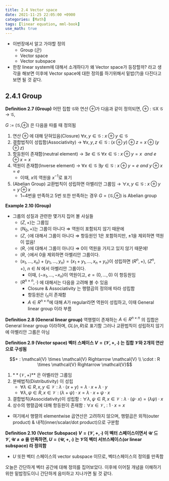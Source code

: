 ```yaml
---
title: 2.4 Vector space
date: 2021-11-25 22:05:00 +0900
categories: [Math]
tags: [linear equation, mml-book]
use_math: true
---
```


- 이번장에서 알고 가야할 정의
    - Group (군)
    - Vector space
    - Vector subspace
- 한창 linear system에 대해서 소개하다가 왜 Vector space가 등장할까? 라고 생각을 해보면 이후에 Vector space에 대한 정의를 하기위해서 밑밥(?)을 다진다고 보면 될 것 같다.

## 2.4.1 Group

**Definition 2.7 (Group)** 어떤 집합 $\mathcal{G}$와 연산 $\oplus$가 다음과 같이 정의되면, $\oplus$ : $\mathcal{G}$X $\mathcal{G}$ → $\mathcal{G}$,

$G$ := ($\mathcal{G}$,$\oplus$) 은 다음을 따를 때 정의됨

1. 연산 $\oplus$ 에 대해 닫혀있음(Closure) $\forall$$x, y \in \mathcal{G} \ : \ x \oplus y \in \mathcal{G}$
2. 결합법칙이 성립함(Associativity) → $\forall x, y, z \in \mathcal{G} \ : \ (x\oplus y )\oplus z = x \oplus(y \oplus z)$
3. 항등원이 존재함(neutral element) → $\exists e \in \mathcal{G} \ \forall x \in \mathcal{G} \ : \ x \oplus y = x \ \ and \ e \oplus x = x$
4. 역원이 존재함(Inverse element) → $\forall x \in \mathcal{G} \ \exists y \in \mathcal{G} \ : \ x \oplus y = e \ and \ y \oplus x = e$
    - 이때, $x$의 역원을 $x^{-1}$로 표기
5. (Abelian Group) 교환법칙이 성립하면 아벨리안 그룹임 → $\forall x, y \in \mathcal{G} \ : \ x \oplus y = y \oplus x$
    - 1~4번을 만족하고 5번 또한 만족하는 경우 $G = ($$\mathcal{G}$,$\oplus )$ is Abelian group

**Example 2.10 (Group)** 

- 그룹의 성질과 관련한 몇가지 집어 볼 사실들
    - $(Z,+)$는 그룹임
    - $(N_{0},+)$는 그룹이 아니다 ⇒ 역원이 포함되지 않기 때문에
    - $(Z,\cdot)$에 대해서 그룹이 아니다 ⇒ 항등원인 1은 포함하지만, $\pm1$을 제외하면 역원이 없음!
    - $(R,\cdot)$에 대해서 그룹이 아니다 ⇒ 0이 역원을 가지고 있지 않기 때문에!
    - $(R ,\cdot)$에서 0을 제외하면 아벨리안 그룹이다.
    - $(x_1,...,x_n) + (y_1,...,y_n) = (x_1 + y_1,...,x_n+y_n)$이 성립하면 
    $(R^n ,+), \ (Z^n ,+), \ n \in N$ 에서 아벨리안 그룹이다.
        - 이때,  $(-x_1,...,-x_n)$이 역원이고, $e = (0,...,0)$ 이 항등원임
    - $(R^{n \times n}, \cdot)$ 에 대해서는 다음을 고려해 볼 수 있음
        - Closure & Associativity 는 행렬곱의 정의에 따라 성립함
        - 항등원은 $I_n$이 존재함
        - $A \in R^{n \times n}$에 대해 $A$가 regular라면 역원이 성립하고, 이때 General linear group 이라 부름
        

**Definition 2.8 (General linear group)** 역행렬이 존재하는 $A \in R^{n \times n}$ 의 집합은 General linear group 이라하며, $GL(n, R)$로 표기함 그러나 교환법칙이 성립하지 않기에 아벨리안 그룹은 아님

**Definition 2.9 (Vector space) 벡터 스페이스 $V = (\mathcal{V}, +, \cdot)$ 는 집합 $\mathcal{V}$와 2개의 연산으로 구성됨**

$$+ : \mathcal{V} \times \mathcal{V} Rightarrow \mathcal{V} \\ \cdot : R \times \mathcal{V} Rightarrow \mathcal{V}$$

1. $**(\mathcal{V}, +)$** 은 아벨리안 그룹임
2. 분배법칙(Distributivity) 이 성립
    - $\forall \lambda \in R, x,y\in \mathcal{V} \ : \ \lambda \cdot(x + y) = \lambda \cdot x + \lambda \cdot y$
    - $\forall \lambda, \psi \in R, x \in \mathcal{V} \ : \ (\lambda + \psi)\cdot x = \lambda \cdot x + \psi \cdot x$
3. 결합법칙(Associdativity)이 성립함 : $\forall \lambda,\psi \in R, x \in \mathcal{V} \ : \ \lambda \cdot (\psi \cdot \ x) = (\lambda \psi)\cdot x$
4. 상수의 행렬곱에 대해 항등원이 존재함 : $\forall x \in \mathcal{V}, \ : \ 1\cdot x = x$

- 여기에서 행렬의 elementwise 곱연산은 고려하지 않으며, 행렬곱은 외적(outer product) & 내적(inner/scalar/dot product)으로 구분함

**Definition 2.10 (Vector Subspace)**  **$V = (\mathcal{V}, +, \cdot)$ 이 벡터 스페이스이면서 $\mathcal{U} \subseteq \mathcal{V}, \mathcal{U} \ne \emptyset$ 을 만족하면,  $U = (\mathcal{U}, +, \cdot)$ 는 $\mathcal{V}$의 벡터 서브스페이스(or linear subspace) 라 정의함**

- $U$ 또한 벡터 스페이스의 vector subspace 이므로, 벡터스페이스의 정의를 만족함

오늘은 간단하게 벡터 공간에 대해 정의를 집어보았다. 이후에 이어질 개념을 이해하기 위한 밑밥정도이니 간단하게 음미하고 지나가면 될 것 같다.